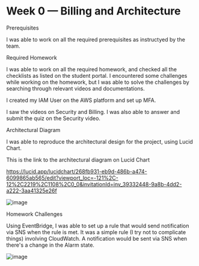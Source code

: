 # Week 0 — Billing and Architecture

Prerequisites

I was able to work on all the required prerequisites as instructyed by the team.

Required Homework

I was able to work on all the required homework, and checked all the checklists as listed on the student portal. I encountered some challenges while working on the homework, but I was able to solve the challenges by searching through relevant videos and documentations.

I created my IAM User on the AWS platform and set up MFA.

I saw the videos on Security and Billing. I was also able to answer and submit the quiz on the Security video. 

Architectural Diagram

I was able to reproduce the architectural design for the project, using Lucid Chart.

This is the link to the architectural diagram on Lucid Chart

https://lucid.app/lucidchart/268fb931-eb9d-486b-a474-6099865ab565/edit?viewport_loc=-121%2C-12%2C2219%2C1108%2C0_0&invitationId=inv_39332448-9a8b-4dd2-a222-3aa41325e26f

![image](https://user-images.githubusercontent.com/125236587/218894264-80250481-ed78-4c4d-9f27-03ce434b84f3.png)


Homework Challenges

Using EventBridge, I was able to set up a rule that would send notification via SNS when the rule is met. It was a simple rule (I try not to complicate things) involving CloudWatch. A notification would be sent via SNS when there's a change in the Alarm state.

![image](https://user-images.githubusercontent.com/125236587/219177927-2c62773c-8577-441a-ae26-910708656cf0.png)

